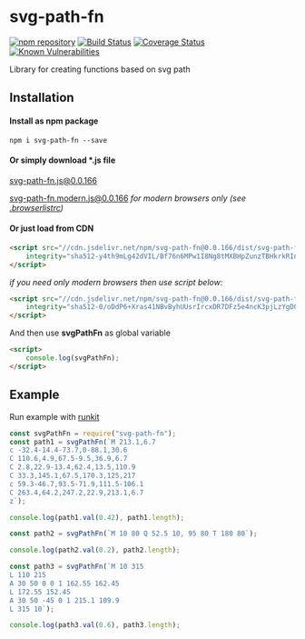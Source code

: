 # svg-path-fn

[![npm repository](https://img.shields.io/npm/v/svg-path-fn.svg)](https://www.npmjs.com/package/svg-path-fn)
[![Build Status](https://travis-ci.org/forceuser/svg-path-fn.svg?branch=master)](https://travis-ci.org/forceuser/svg-path-fn)
[![Coverage Status](https://img.shields.io/codecov/c/github/forceuser/svg-path-fn/master.svg)](https://codecov.io/gh/forceuser/svg-path-fn)
[![Known Vulnerabilities](https://snyk.io/test/github/forceuser/svg-path-fn/badge.svg)](https://snyk.io/test/github/forceuser/svg-path-fn)

Library for creating functions based on svg path

## Installation

#### Install as npm package

```shell
npm i svg-path-fn --save
```

#### Or simply download \*.js file

[svg-path-fn.js@0.0.166](https://github.com/forceuser/svg-path-fn/releases/download/0.0.166/svg-path-fn.js)

[svg-path-fn.modern.js@0.0.166](https://github.com/forceuser/svg-path-fn/releases/download/0.0.166/svg-path-fn.modern.js) *for modern browsers only (see [.browserlistrc](https://github.com/forceuser/svg-path-fn/blob/master/.browserslistrc))*

#### Or just load from CDN

```html
<script src="//cdn.jsdelivr.net/npm/svg-path-fn@0.0.166/dist/svg-path-fn.js"
    integrity="sha512-y4th9mLg42dVIL/Bf76n6MPw1I8Ng8tMXBHpZunzTBHkrkRIn67zufAiCdojaCZ+6jbl1ixCTujZ16Gq1EakXg==" crossorigin="anonymous">
</script>
```

*if you need only modern browsers then use script below:*

```html
<script src="//cdn.jsdelivr.net/npm/svg-path-fn@0.0.166/dist/svg-path-fn.modern.js"
    integrity="sha512-0/oDdP6+Xras41NBvByhUUsrIrcxDR7DFz5e4ncK3pjLzYgD02ifmTT5fmda4YjHPAoUkhHFqiKhbj9Y4Sg6RQ==" crossorigin="anonymous">
</script>
```

And then use **svgPathFn** as global variable
```html
<script>
	console.log(svgPathFn);
</script>
```

## Example

Run example with [runkit](https://npm.runkit.com/svg-path-fn)

```js
const svgPathFn = require("svg-path-fn");
const path1 = svgPathFn(`M 213.1,6.7
c -32.4-14.4-73.7,0-88.1,30.6
C 110.6,4.9,67.5-9.5,36.9,6.7
C 2.8,22.9-13.4,62.4,13.5,110.9
C 33.3,145.1,67.5,170.3,125,217
c 59.3-46.7,93.5-71.9,111.5-106.1
C 263.4,64.2,247.2,22.9,213.1,6.7
z`);

console.log(path1.val(0.42), path1.length);

const path2 = svgPathFn(`M 10 80 Q 52.5 10, 95 80 T 180 80`);

console.log(path2.val(0.2), path2.length);

const path3 = svgPathFn(`M 10 315
L 110 215
A 30 50 0 0 1 162.55 162.45
L 172.55 152.45
A 30 50 -45 0 1 215.1 109.9
L 315 10`);

console.log(path3.val(0.6), path3.length);

```
